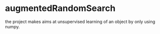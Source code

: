 # augmentedRandomSearch
the project makes aims at unsupervised learning of an object by only using numpy.
